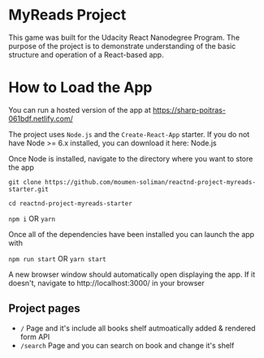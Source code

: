 # MyReads Project

This game was built for the Udacity React Nanodegree Program. The purpose of the project is to demonstrate understanding of the basic structure and operation of a React-based app.

# How to Load the App

You can run a hosted version of the app at https://sharp-poitras-061bdf.netlify.com/

The project uses `Node.js` and the `Create-React-App` starter. If you do not have Node >= 6.x installed, you can download it here: Node.js

Once Node is installed, navigate to the directory where you want to store the app

`git clone https://github.com/moumen-soliman/reactnd-project-myreads-starter.git`

`cd reactnd-project-myreads-starter`

`npm i` OR `yarn`

Once all of the dependencies have been installed you can launch the app with

`npm run start` OR `yarn start`

A new browser window should automatically open displaying the app. If it doesn't, navigate to http://localhost:3000/ in your browser

## Project pages

- `/` Page and it's include all books shelf autmoatically added & rendered form API
- `/search` Page and you can search on book and change it's shelf
